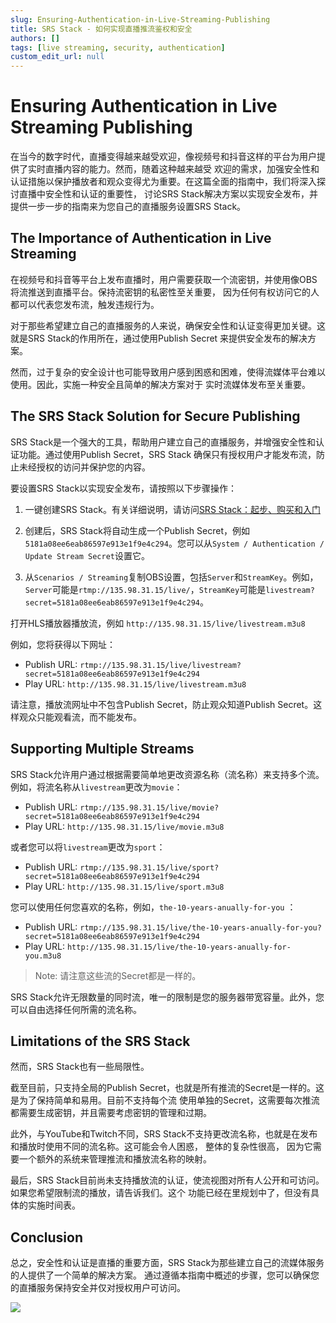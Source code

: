 ```yaml
---
slug: Ensuring-Authentication-in-Live-Streaming-Publishing
title: SRS Stack - 如何实现直播推流鉴权和安全
authors: []
tags: [live streaming, security, authentication]
custom_edit_url: null
---
```


# Ensuring Authentication in Live Streaming Publishing

在当今的数字时代，直播变得越来越受欢迎，像视频号和抖音这样的平台为用户提供了实时直播内容的能力。然而，随着这种越来越受
欢迎的需求，加强安全性和认证措施以保护播放者和观众变得尤为重要。在这篇全面的指南中，我们将深入探讨直播中安全性和认证的重要性，
讨论SRS Stack解决方案以实现安全发布，并提供一步一步的指南来为您自己的直播服务设置SRS Stack。

<!--truncate-->

## The Importance of Authentication in Live Streaming

在视频号和抖音等平台上发布直播时，用户需要获取一个流密钥，并使用像OBS将流推送到直播平台。保持流密钥的私密性至关重要，
因为任何有权访问它的人都可以代表您发布流，触发违规行为。

对于那些希望建立自己的直播服务的人来说，确保安全性和认证变得更加关键。这就是SRS Stack的作用所在，通过使用Publish Secret
来提供安全发布的解决方案。

然而，过于复杂的安全设计也可能导致用户感到困惑和困难，使得流媒体平台难以使用。因此，实施一种安全且简单的解决方案对于
实时流媒体发布至关重要。

## The SRS Stack Solution for Secure Publishing

SRS Stack是一个强大的工具，帮助用户建立自己的直播服务，并增强安全性和认证功能。通过使用Publish Secret，SRS Stack
确保只有授权用户才能发布流，防止未经授权的访问并保护您的内容。

要设置SRS Stack以实现安全发布，请按照以下步骤操作：

1. 一键创建SRS Stack。有关详细说明，请访问[SRS Stack：起步、购买和入门](./2022-04-09-SRS-Stack-Tutorial.md)

1. 创建后，SRS Stack将自动生成一个Publish Secret，例如`5181a08ee6eab86597e913e1f9e4c294`。您可以从`System / Authentication / Update Stream Secret`设置它。

1. 从`Scenarios / Streaming`复制OBS设置，包括`Server`和`StreamKey`。例如，`Server`可能是`rtmp://135.98.31.15/live/`，`StreamKey`可能是`livestream?secret=5181a08ee6eab86597e913e1f9e4c294`。

打开HLS播放器播放流，例如 `http://135.98.31.15/live/livestream.m3u8`

例如，您将获得以下网址：

* Publish URL: `rtmp://135.98.31.15/live/livestream?secret=5181a08ee6eab86597e913e1f9e4c294`
* Play URL: `http://135.98.31.15/live/livestream.m3u8`

请注意，播放流网址中不包含Publish Secret，防止观众知道Publish Secret。这样观众只能观看流，而不能发布。

## Supporting Multiple Streams

SRS Stack允许用户通过根据需要简单地更改资源名称（流名称）来支持多个流。例如，将流名称从`livestream`更改为`movie`：
- Publish URL: `rtmp://135.98.31.15/live/movie?secret=5181a08ee6eab86597e913e1f9e4c294`
- Play URL: `http://135.98.31.15/live/movie.m3u8`

或者您可以将`livestream`更改为`sport`：
- Publish URL: `rtmp://135.98.31.15/live/sport?secret=5181a08ee6eab86597e913e1f9e4c294`
- Play URL: `http://135.98.31.15/live/sport.m3u8`

您可以使用任何您喜欢的名称，例如，`the-10-years-anually-for-you` ：
- Publish URL: `rtmp://135.98.31.15/live/the-10-years-anually-for-you?secret=5181a08ee6eab86597e913e1f9e4c294`
- Play URL: `http://135.98.31.15/live/the-10-years-anually-for-you.m3u8`

> Note: 请注意这些流的Secret都是一样的。

SRS Stack允许无限数量的同时流，唯一的限制是您的服务器带宽容量。此外，您可以自由选择任何所需的流名称。

## Limitations of the SRS Stack

然而，SRS Stack也有一些局限性。

截至目前，只支持全局的Publish Secret，也就是所有推流的Secret是一样的。这是为了保持简单和易用。目前不支持每个流
使用单独的Secret，这需要每次推流都需要生成密钥，并且需要考虑密钥的管理和过期。

此外，与YouTube和Twitch不同，SRS Stack不支持更改流名称，也就是在发布和播放时使用不同的流名称。这可能会令人困惑，
整体的复杂性很高， 因为它需要一个额外的系统来管理推流和播放流名称的映射。

最后，SRS Stack目前尚未支持播放流的认证，使流视图对所有人公开和可访问。如果您希望限制流的播放，请告诉我们。这个
功能已经在里规划中了，但没有具体的实施时间表。

## Conclusion

总之，安全性和认证是直播的重要方面，SRS Stack为那些建立自己的流媒体服务的人提供了一个简单的解决方案。
通过遵循本指南中概述的步骤，您可以确保您的直播服务保持安全并仅对授权用户可访问。

![](https://ossrs.net/gif/v1/sls.gif?site=ossrs.net&path=/lts/blog-zh/2023-08-29-Ensuring-Authentication-for-Live-Streaming-Publishing)
